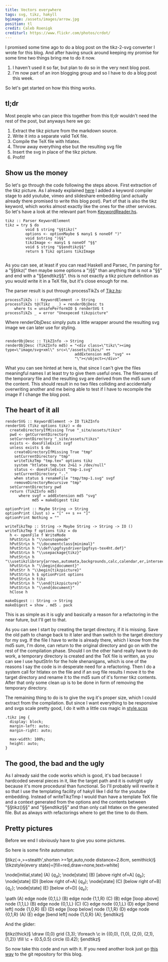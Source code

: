 ```yaml
---
title: Vectors everywhere
tags: svg, tikz, hakyll
bgimage: /assets/images/arrow.jpg
position: tl
credit: Caleb Roenigk
crediturl: https://www.flickr.com/photos/crdot/
---
```


I promised some time ago to do a blog post on the tikz-2-svg converter I wrote for this blog. And after having snuck around keeping my promise for some time two things bring me to do it now. 

1. I haven't used it so far, but plan to do so in the very next blog post. 
2. I'm now part of an iron blogging group and so I have to do a blog post this week.

So let's get started on how this thing works.

<!--more-->


## tl;dr
Most people who can piece this together from this tl;dr wouldn't need the rest of the post, but anyways here we go:

1. Extract the tikz picture from the markdown source.
2. Write it into a separate valid TeX file.
3. Compile the TeX file with htlatex.
4. Throw away everything else but the resulting svg file
5. Insert the svg in place of the tikz picture.
6. Profit!

## Show us the money

So let's go through the code following the steps above. First extraction of the tikz picture. 
As I already explained [here](/2013/06/22/3.26-Lightyears-away.html) I added a keyword compiler stage to add youtube, vimeo and slideshare embedding (and actually already there promised to write this blog post). Part of that is also the tikz keyword, which works almost exactly like the ones for the other services. So let's have a look at the relevant part from  [KeywordReader.hs](https://github.com/xinitrc/xinitrc.de/blob/master/Plugins/KeywordReader.hs).

~~~~ {.haskell}
tikz :: Parser KeywordElement
tikz = try $ do 
         void $ string "§§tikz("
         options <- optionMaybe $ many1 $ noneOf ")"
         void $string ")§§"
         tikzImage <- many1 $ noneOf "§§"
         void $ string "§§endtikz§§"
         return $ Tikz options tikzImage
          
~~~~

As you can see, at least if you can read Haskell and Parsec, I'm parsing for a "§§tikz(" then maybe some options a ")§§" than anything that is not a "§§" and end with a "§§endtikz§§". this is not exactly a tikz picture definition as you would write it in a TeX file, but it's close enough for me. 

The parser result is put through processTikZs of [Tikz.hs](https://github.com/xinitrc/xinitrc.de/blob/master/Plugins/Tikz.hs):

~~~~ {.haskell}
processTikZs :: KeywordElement -> String
processTikZs t@(Tikz _ _) = renderObjDesc ts
    where ts = unsafePerformIO $ renderSVG t
processTikZs _ = error "Unexpeced tikzpicture"

~~~~

Where renderObjDesc simply puts a little wrapper around the resulting svg image we can later use for styling. 

~~~~ {.haskell}

renderObjDesc :: TikZInfo -> String
renderObjDesc (TikZInfo md5) = "<div class=\"tikz\"><img type=\"image/svg+xml\" src=\"/assets/tikzs/" ++
                               addExtension md5 "svg" ++ 
                               "\"></object></div>"
~~~~

What you can see hinted at here is, that since I can't give the files meaningful names I at least try to give them useful ones. The filenames of the temporary file and the resulting svg are derived from the md5 sum of the content. This should result in no two files colliding and accidentally overwriting another and me being able to test if I have to recompile the image if I change the blog post. 

## The heart of it all

~~~~ {.haskell}							   
renderSVG :: KeywordElement -> IO TikZInfo
renderSVG (Tikz options tikz) = do
  createDirectoryIfMissing True "_site/assets/tikzs"
  pwd <- getCurrentDirectory
  setCurrentDirectory "_site/assets/tikzs"
  exists <- doesFileExist svgf
  unless exists $ do
    createDirectoryIfMissing True "tmp"
    setCurrentDirectory "tmp"
    writeTikzTmp "tmp.tex" options tikz 
    system "htlatex tmp.tex 2>&1 > /dev/null"
    status <- doesFileExist "tmp-1.svg"
    setCurrentDirectory ".."
    when status $ renameFile "tmp/tmp-1.svg" svgf
    removeDirectoryRecursive "tmp"
  setCurrentDirectory pwd
  return (TikZInfo md5)
      where svgf = addExtension md5 "svg"
            md5 = makeDigest tikz

optionPrint :: Maybe String -> String
optionPrint (Just s) = "[" ++ s ++ "]"
optionPrint Nothing = ""

writeTikzTmp :: String -> Maybe String -> String -> IO ()
writeTikzTmp f options tikz = do
  h <- openFile f WriteMode
  hPutStrLn h "\\nonstopmode"
  hPutStrLn h "\\documentclass{minimal}"
  hPutStrLn h "\\def\\pgfsysdriver{pgfsys-tex4ht.def}"
  hPutStrLn h "\\usepackage{tikz}"
  hPutStrLn h "\\usetikzlibrary{arrows,automata,backgrounds,calc,calendar,er,intersections,mindmap,matrix,folding,patterns,plothandlers,plotmarks,shapes,snakes,topaths,trees}"
  hPutStrLn h "\\begin{document}"
  hPutStr h "\\begin{tikzpicture}"
  hPutStrLn h $ optionPrint options
  hPutStrLn h tikz
  hPutStrLn h "\\end{tikzpicture}"
  hPutStrLn h "\\end{document}"
  hClose h

makeDigest :: String -> String
makeDigest = show . md5 . pack
~~~~

This is as simple as it is ugly and basically a reason for a refactoring in the near future, but I'll get to that. 

As you can see I start by creating the target directory, if it is missing. Save the old path to change back to it later and than switch to the target directory for my svg. If the file I have to write is already there, which I know from the md5 sum, I'm done, can return to the original directory and go on with the rest of the compilation phase. Should I on the other hand really have to do work, a temporary directory is created and the TeX file is written, as you can see I use <span class="tt">hputStrln</span> for the hole shenanigans, which is one of the reasons I say the code is in desperate need for a refactoring. Then I do a system call for htlatex on the file and if an svg file results I move it to the target directory and rename it to the md5 sum of it's former tikz contents. After that only some clean up is to be done in form of removing the temporary directory. 

The remaining thing to do is to give the svg it's proper size, which I could extract from the compilation. But since I want everything to be responsive and svgs scale pretty good, I do it with a little css magic in [style.scss](https://github.com/xinitrc/xinitrc.de/blob/master/css/style.scss)

~~~~ {.css}
.tikz img {
  display: block;
  margin-left: auto;
  margin-right: auto;

  max-width: 100%;
  height: auto;
}
~~~~

## The good, the bad and the ugly

As I already said the code works which is good, it's bad because I hardcoded several pieces in it, like the target path and it is outright ugly because it's more procedural than functional. So I'll probably will rewrite it so that I use the templating facility of hakyll like I did for the youtube embedding. Instead of <span class="tt">writeTikzTmp</span> I would than have a template TeX file and a context generated from the options and the contents between "§§tikz()§§" and "§§endtikz§§" and than only call htlatex on the generated file. But as always with refactorings where to get the time to do them.

## Pretty pictures

Before we end I obviously have to give you some pictures. 

So here is some finite automaton:

§tikz(->,>=stealth',shorten >=1pt,auto,node distance=2.8cm, semithick)§
  \tikzstyle{every state}=[fill=red,draw=none,text=white]

  \node[initial,state] (A)                    {$q_a$};
  \node[state]         (B) [above right of=A] {$q_b$};
  \node[state]         (D) [below right of=A] {$q_d$};
  \node[state]         (C) [below right of=B] {$q_c$};
  \node[state]         (E) [below of=D]       {$q_e$};

  \path (A) edge              node {0,1,L} (B)
            edge              node {1,1,R} (C)
        (B) edge [loop above] node {1,1,L} (B)
            edge              node {0,1,L} (C)
        (C) edge              node {0,1,L} (D)
            edge [bend left]  node {1,0,R} (E)
        (D) edge [loop below] node {1,1,R} (D)
            edge              node {0,1,R} (A)
        (E) edge [bend left]  node {1,0,R} (A);
§endtikz§

And the glider: 

§tikz(thick)§
\draw (0,0) grid (3,3);
\foreach \c in {(0,0), (1,0), (2,0), (2,1), (1,2)}
    \fill \c + (0.5,0.5) circle (0.42);
§endtikz§


So now take this code and run with it. If you need another look just go [this way](https://github.com/xinitrc/xinitrc.de) to the git repository for this blog.  
